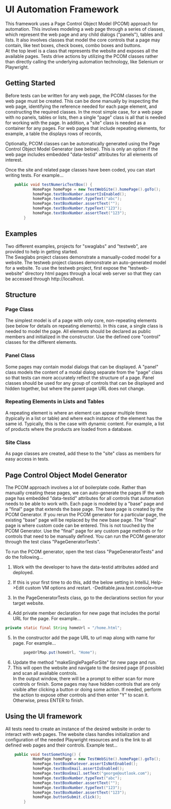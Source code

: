 # UI Automation Framework
This framework uses a Page Control Object Model (PCOM) approach for automation.  This involves modeling a web page 
through a series of classes, which represent the web page and any child dialogs ("panels"), tables and lists. It also 
involves classes that model the core controls that a page may contain, like text boxes, check boxes, combo boxes and buttons.  
At the top level is a class that represents the website and exposes all the available pages.  Tests drive actions
by utilizing the PCOM classes rather than directly calling the underlying automation technology, like Selenium or Playwright.

## Getting Started
Before tests can be written for any web page, the PCOM classes for the web page must be created.  This can be done
manually by inspecting the web page, identifying the reference needed for each page element, and constructing the
required classes.  In the most simple case, for a web page with no panels, tables or lists, then a single "page" class
is all that is needed for working with the page.  In addition, a "site" class is needed as a container for any pages.
For web pages that include repeating elements, for example, a table the displays rows of records,

Optionally, PCOM classes can be automatically generated using the Page Control Object Model Generator (see below).
This is only an option if the web page includes embedded "data-testid" attributes for all elements of interest.

Once the site and related page classes have been coded, you can start writing tests. For example...

```java
    public void testNumericTextBox() {
            HomePage homePage = new TestWebSite().homePage().goTo();
            homePage.textBoxNumber.assertIsEnabled();
            homePage.textBoxNumber.typeText("abc");
            homePage.textBoxNumber.assertText("");
            homePage.textBoxNumber.typeText("123");
            homePage.textBoxNumber.assertText("123");
        }
```

## Examples
Two different examples, projects for "swaglabs" and "testweb", are provided to help in getting started.  
The Swaglabs project classes demonstrate a manually-coded model for a website.  The testweb project classes 
demonstrate an auto-generated model for a website.  To use the testweb project, first expose the "testweb-website" directory
html pages through a local web server so that they can be accessed through http://localhost.


## Structure

### Page Class
The simplest model is of a page with only core, non-repeating elements (see below for details on repeating elements).
In this case, a single class is needed to model the page.  All elements should be declared as public members and 
initialized in the constructor.  Use the defined core "control" classes for the different elements.

### Panel Class
Some pages may contain modal dialogs that can be displayed.  A "panel" class models the content of a modal dialog
separate from the "page" class so that tests can more accurately reflect the structure of a page.  Panel classes should
be used for any group of controls that can be displayed and hidden together, but where the parent page URL does not change.

### Repeating Elements in Lists and Tables
A repeating element is where an element can
appear multiple times (typically in a list or table) and where each instance of the element has the same id.  Typically,
this is the case with dynamic content.  For example, a list of products where the products are loaded from a database.

### Site Class
As page classes are created, add these to the "site" class as members for easy access in tests.  



## Page Control Object Model Generator
The PCOM approach involves a lot of boilerplate code.  Rather than manually creating these pages, we can auto-generate
the pages IF the web page has embedded "data-testid" attributes for all controls that automation needs to be able
to work with.  Each page is modeled by a "base" page and a "final" page that extends the base page.  The base page is
created by the PCOM Generator.  If you rerun the PCOM generator for a particular page, the existing "base" page will
be replaced by the new base page.  The "final" page is where custom code can be entered.  This is not touched by the PCOM
Generator. Use the "final" page for any custom page methods or for controls that need to be manually defined.
You can run the PCOM generator through the test class "PageGeneratorTests".

To run the PCOM generator, open the test class "PageGeneratorTests" and do the following...
1. Work with the developer to have the data-testid attributes added and deployed.
2. If this is your first time to do this, add the below setting in IntelliJ, Help->Edit custom VM options and restart.
   -Deditable.java.test.console=true

3. In the PageGeneratorTests class, go to the declarations section for your target website.
4. Add private member declaration for new page that includes the portal URL for the page.  For example...

```java
private static final String homeUrl = "/home.html";
```

5. In the constructor add the page URL to url map along with name for page.  For example...

```java
        pageUrlMap.put(homeUrl, "Home");
```

6. Update the method "makeSinglePageForSite" for new page and run.
7. This will open the website and navigate to the desired page (if possible) and scan all available controls.  
   In the output window, there will be a prompt to either scan for more controls or finish.  Some pages may have hidden
   controls that are only visible after clicking a button or doing some action.  If needed, perform the action to expose
   other controls and then enter "Y" to scan it.  Otherwise, press ENTER to finish.

## Using the UI framework
All tests need to create an instance of the desired website in order to interact with web pages.  The website
class handles initialization and configuration of the needed Playwright resources and is the link to all defined
web pages and their controls.  Example test...

```java
    public void testSomething() {
            HomePage homePage = new TestWebSite().homePage().goTo();
            homePage.textBoxWhatever.assertIsNotEnabled();
            homePage.textBoxEmail.assertIsEnabled();
            homePage.textBoxEmail.setText("george@outlook.com");
            homePage.textBoxNumber.typeText("abc");
            homePage.textBoxNumber.assertText("");
            homePage.textBoxNumber.typeText("123");
            homePage.textBoxNumber.assertText("123");
            homePage.buttonSubmit.click();
        }
```
